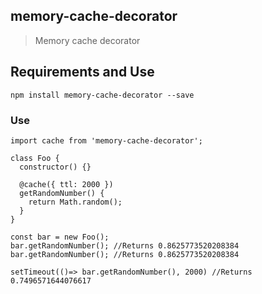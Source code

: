 ## memory-cache-decorator

> Memory cache decorator

## Requirements and Use

```
npm install memory-cache-decorator --save
```

### Use
```
import cache from 'memory-cache-decorator';

class Foo {
  constructor() {}

  @cache({ ttl: 2000 })
  getRandomNumber() {
    return Math.random();
  }
}

const bar = new Foo();
bar.getRandomNumber(); //Returns 0.8625773520208384
bar.getRandomNumber(); //Returns 0.8625773520208384

setTimeout(()=> bar.getRandomNumber(), 2000) //Returns 0.7496571644076617
```
